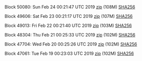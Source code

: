 Block 50080: Sun Feb 24 00:21:47 UTC 2019 [zip](https://dash-bootstrap.ams3.digitaloceanspaces.com/testnet/2019-02-24/bootstrap.dat.zip) (108M) [SHA256](https://dash-bootstrap.ams3.digitaloceanspaces.com/testnet/2019-02-24/sha256.txt)

Block 49606: Sat Feb 23 00:21:17 UTC 2019 [zip](https://dash-bootstrap.ams3.digitaloceanspaces.com/testnet/2019-02-23/bootstrap.dat.zip) (107M) [SHA256](https://dash-bootstrap.ams3.digitaloceanspaces.com/testnet/2019-02-23/sha256.txt)

Block 49013: Fri Feb 22 00:21:40 UTC 2019 [zip](https://dash-bootstrap.ams3.digitaloceanspaces.com/testnet/2019-02-22/bootstrap.dat.zip) (103M) [SHA256](https://dash-bootstrap.ams3.digitaloceanspaces.com/testnet/2019-02-22/sha256.txt)

Block 48304: Thu Feb 21 00:25:33 UTC 2019 [zip](https://dash-bootstrap.ams3.digitaloceanspaces.com/testnet/2019-02-21/bootstrap.dat.zip) (102M) [SHA256](https://dash-bootstrap.ams3.digitaloceanspaces.com/testnet/2019-02-21/sha256.txt)

Block 47704: Wed Feb 20 00:25:26 UTC 2019 [zip](https://dash-bootstrap.ams3.digitaloceanspaces.com/testnet/2019-02-20/bootstrap.dat.zip) (102M) [SHA256](https://dash-bootstrap.ams3.digitaloceanspaces.com/testnet/2019-02-20/sha256.txt)

Block 47061: Tue Feb 19 00:23:03 UTC 2019 [zip](https://dash-bootstrap.ams3.digitaloceanspaces.com/testnet/2019-02-19/bootstrap.dat.zip) (102M) [SHA256](https://dash-bootstrap.ams3.digitaloceanspaces.com/testnet/2019-02-19/sha256.txt)
